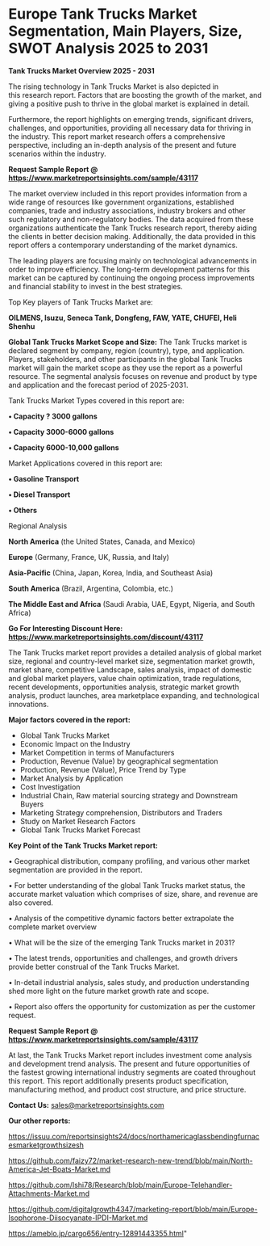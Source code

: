 # Europe Tank Trucks Market Segmentation, Main Players, Size, SWOT Analysis 2025 to 2031

<Strong> Tank Trucks Market Overview 2025 - 2031</strong>

The rising technology in Tank Trucks Market is also depicted in this research report. Factors that are boosting the growth of the market, and giving a positive push to thrive in the global market is explained in detail.

Furthermore, the report highlights on emerging trends, significant drivers, challenges, and opportunities, providing all necessary data for thriving in the industry. This report market research offers a comprehensive perspective, including an in-depth analysis of the present and future scenarios within the industry.

<strong>Request Sample Report @ <a href=https://www.marketreportsinsights.com/sample/43117>https://www.marketreportsinsights.com/sample/43117</a></strong>

The market overview included in this report provides information from a wide range of resources like government organizations, established companies, trade and industry associations, industry brokers and other such regulatory and non-regulatory bodies. The data acquired from these organizations authenticate the Tank Trucks research report, thereby aiding the clients in better decision making. Additionally, the data provided in this report offers a contemporary understanding of the market dynamics.

The leading players are focusing mainly on technological advancements in order to improve efficiency. The long-term development patterns for this market can be captured by continuing the ongoing process improvements and financial stability to invest in the best strategies.

Top Key players of Tank Trucks Market are:

<strong>OILMENS, Isuzu, Seneca Tank, Dongfeng, FAW, YATE, CHUFEI, Heli Shenhu</strong>

<strong><b>Global Tank Trucks Market Scope and Size:</b></strong>
The Tank Trucks market is declared segment by company, region (country), type, and application. Players, stakeholders, and other participants in the global Tank Trucks market will gain the market scope as they use the report as a powerful resource. The segmental analysis focuses on revenue and product by type and application and the forecast period of 2025-2031.

Tank Trucks Market Types covered in this report are:

<strong>•  Capacity ? 3000 gallons

•  Capacity 3000-6000 gallons

•  Capacity 6000-10,000 gallons</strong>

Market Applications covered in this report are:

<strong>•  Gasoline Transport

•  Diesel Transport

•  Others</strong> 

Regional Analysis

<strong>North America</strong> (the United States, Canada, and Mexico)

<strong>Europe</strong> (Germany, France, UK, Russia, and Italy)

<strong>Asia-Pacific</strong> (China, Japan, Korea, India, and Southeast Asia)

<strong>South America</strong> (Brazil, Argentina, Colombia, etc.)

<strong>The Middle East and Africa</strong> (Saudi Arabia, UAE, Egypt, Nigeria, and South Africa)

<strong>Go For Interesting Discount Here: <a href=https://www.marketreportsinsights.com/discount/43117>https://www.marketreportsinsights.com/discount/43117</a></strong>

The Tank Trucks market report provides a detailed analysis of global market size, regional and country-level market size, segmentation market growth, market share, competitive Landscape, sales analysis, impact of domestic and global market players, value chain optimization, trade regulations, recent developments, opportunities analysis, strategic market growth analysis, product launches, area marketplace expanding, and technological innovations.

<strong><b>Major factors covered in the report:</b></strong>
<ul>
  <li>Global Tank Trucks Market </li>
  <li>Economic Impact on the Industry</li>
  <li>Market Competition in terms of Manufacturers</li>
  <li>Production, Revenue (Value) by geographical segmentation</li>
  <li>Production, Revenue (Value), Price Trend by Type</li>
  <li>Market Analysis by Application</li>
  <li>Cost Investigation</li>
  <li>Industrial Chain, Raw material sourcing strategy and Downstream Buyers</li>
  <li>Marketing Strategy comprehension, Distributors and Traders</li>
  <li>Study on Market Research Factors</li>
  <li>Global Tank Trucks Market Forecast</li>
</ul>

<strong><b>Key Point of the Tank Trucks Market report:</b></strong>

• Geographical distribution, company profiling, and various other market segmentation are provided in the report.

• For better understanding of the global Tank Trucks market status, the accurate market valuation which comprises of size, share, and revenue are also covered.

• Analysis of the competitive dynamic factors better extrapolate the complete market overview

• What will be the size of the emerging Tank Trucks market in 2031?

• The latest trends, opportunities and challenges, and growth drivers provide better construal of the Tank Trucks Market.

• In-detail industrial analysis, sales study, and production understanding shed more light on the future market growth rate and scope.

• Report also offers the opportunity for customization as per the customer request.

<strong>Request Sample Report @ <a href=https://www.marketreportsinsights.com/sample/43117>https://www.marketreportsinsights.com/sample/43117</a></strong>

At last, the Tank Trucks Market report includes investment come analysis and development trend analysis. The present and future opportunities of the fastest growing international industry segments are coated throughout this report. This report additionally presents product specification, manufacturing method, and product cost structure, and price structure.

<strong>Contact Us:</strong>
sales@marketreportsinsights.com

<strong>Our other reports:</strong>

<a href=https://issuu.com/reportsinsights24/docs/northamericaglassbendingfurnacesmarketgrowthsizesh>https://issuu.com/reportsinsights24/docs/northamericaglassbendingfurnacesmarketgrowthsizesh</a>

<a href=https://github.com/faizy72/market-research-new-trend/blob/main/North-America-Jet-Boats-Market.md>https://github.com/faizy72/market-research-new-trend/blob/main/North-America-Jet-Boats-Market.md</a>

<a href=https://github.com/Ishi78/Research/blob/main/Europe-Telehandler-Attachments-Market.md>https://github.com/Ishi78/Research/blob/main/Europe-Telehandler-Attachments-Market.md</a>

<a href=https://github.com/digitalgrowth4347/marketing-report/blob/main/Europe-Isophorone-Diisocyanate-IPDI-Market.md>https://github.com/digitalgrowth4347/marketing-report/blob/main/Europe-Isophorone-Diisocyanate-IPDI-Market.md</a>

<a href=https://ameblo.jp/cargo656/entry-12891443355.html>https://ameblo.jp/cargo656/entry-12891443355.html</a>"
